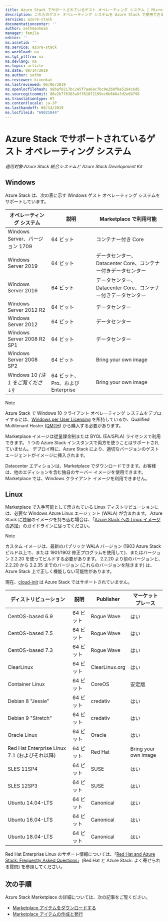 ```yaml
---
title: Azure Stack でサポートされているゲスト オペレーティング システム | Microsoft Docs
description: これらのゲスト オペレーティング システムを Azure Stack で使用できます。
services: azure-stack
documentationcenter: ''
author: sethmanheim
manager: femila
editor: ''
ms.assetid: ''
ms.service: azure-stack
ms.workload: na
ms.tgt_pltfrm: na
ms.devlang: na
ms.topic: article
ms.date: 08/14/2019
ms.author: sethm
ms.reviewer: kivenkat
ms.lastreviewed: 06/06/2019
ms.openlocfilehash: 98baf8217bc245f7aa6ac7bc0e2b8f8a5284c6d6
ms.sourcegitcommit: 86e2b776383a9f761072199ec6b6b8a7d2e6b798
ms.translationtype: HT
ms.contentlocale: ja-JP
ms.lasthandoff: 08/14/2019
ms.locfileid: "69021844"
---
```

# <a name="guest-operating-systems-supported-on-azure-stack"></a>Azure Stack でサポートされているゲスト オペレーティング システム

*適用対象:Azure Stack 統合システムと Azure Stack Development Kit*

## <a name="windows"></a>Windows

Azure Stack は、次の表に示す Windows ゲスト オペレーティング システムをサポートしています。

| オペレーティング システム | 説明 | Marketplace で利用可能 |
| --- | --- | --- |
| Windows Server、バージョン 1709 | 64 ビット | コンテナー付き Core |
| Windows Server 2019 | 64 ビット |  データセンター、Datacenter Core、コンテナー付きデータセンター |
| Windows Server 2016 | 64 ビット |  データセンター、Datacenter Core、コンテナー付きデータセンター |
| Windows Server 2012 R2 | 64 ビット |  データセンター |
| Windows Server 2012 | 64 ビット |  データセンター |
| Windows Server 2008 R2 SP1 | 64 ビット |  データセンター |
| Windows Server 2008 SP2 | 64 ビット |  Bring your own image |
| Windows 10 *(注 1 をご覧ください)* | 64 ビット、Pro、および Enterprise | Bring your own image |

> [!NOTE]
> Azure Stack で Windows 10 クライアント オペレーティング システムをデプロイするには、[Windows per User Licensing](https://www.microsoft.com/Licensing/product-licensing/windows10.aspx) を所持しているか、Qualified Multitenant Hoster [(QMTH](https://www.microsoft.com/en-us/CloudandHosting/licensing_sca.aspx)) から購入する必要があります。

Marketplace イメージは従量課金制または BYOL (EA/SPLA) ライセンスで利用できます。 1 つの Azure Stack インスタンスで両方を使うことはサポートされていません。 デプロイ時に、Azure Stack により、適切なバージョンのゲスト エージェントがイメージに挿入されます。

Datacenter エディションは、Marketplace でダウンロードできます。お客様は、他のエディションを含む独自のサーバー イメージを使用できます。 Marketplace では、Windows クライアント イメージを利用できません。

## <a name="linux"></a>Linux

Marketplace で入手可能として示されている Linux ディストリビューションには、必要な Windows Azure Linux エージェント (WALA) が含まれます。 Azure Stack に独自のイメージを持ち込む場合は、「[Azure Stack への Linux イメージの追加](azure-stack-linux.md)」のガイドラインに従ってください。

> [!NOTE]
> カスタム イメージは、最新のパブリック WALA バージョン (1903 Azure Stack ビルド以上で、または 1901/1902 修正プログラムを使用して)、またはバージョン 2.2.20 を使ってビルドする必要があります。 2\.2.20 より前のバージョンと、2.2.20 から 2.2.35 までのバージョン (これらのバージョンを除きます) は、Azure Stack 上で正しく機能しない可能性があります。
>
> 現在、[cloud-init](https://cloud-init.io/) は Azure Stack ではサポートされていません。

| ディストリビューション | 説明 | Publisher | マーケットプレース |
| --- | --- | --- | --- |
| CentOS-based 6.9 | 64 ビット | Rogue Wave | はい |
| CentOS-based 7.5 | 64 ビット | Rogue Wave | はい |
| CentOS-based 7.3 | 64 ビット | Rogue Wave | はい |
| ClearLinux | 64 ビット | ClearLinux.org | はい |
| Container Linux |  64 ビット | CoreOS | 安定版 |
| Debian 8 "Jessie" | 64 ビット | credativ |  はい |
| Debian 9 "Stretch" | 64 ビット | credativ | はい |
| Oracle Linux | 64 ビット | Oracle | はい |
| Red Hat Enterprise Linux 7.1 (およびそれ以降) | 64 ビット | Red Hat | Bring your own image |
| SLES 11SP4 | 64 ビット | SUSE | はい |
| SLES 12SP3 | 64 ビット | SUSE | はい |
| Ubuntu 14.04-LTS | 64 ビット | Canonical | はい |
| Ubuntu 16.04-LTS | 64 ビット | Canonical | はい |
| Ubuntu 18.04-LTS | 64 ビット | Canonical | はい |

Red Hat Enterprise Linux のサポート情報については、「[Red Hat and Azure Stack: Frequently Asked Questions](https://access.redhat.com/articles/3413531)」(Red Hat と Azure Stack: よく寄せられる質問) を参照してください。

## <a name="next-steps"></a>次の手順

Azure Stack Marketplace の詳細については、次の記事をご覧ください。

- [Marketplace アイテムをダウンロードする](azure-stack-download-azure-marketplace-item.md)  
- [Marketplace アイテムの作成と発行](azure-stack-create-and-publish-marketplace-item.md)

